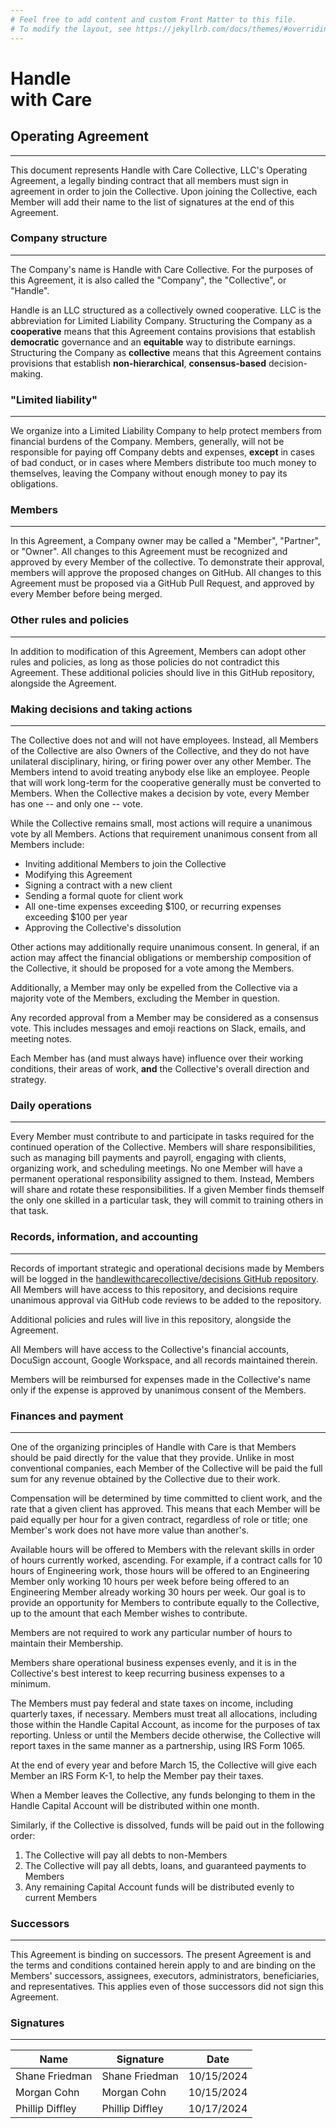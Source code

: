 ```yaml
---
# Feel free to add content and custom Front Matter to this file.
# To modify the layout, see https://jekyllrb.com/docs/themes/#overriding-theme-defaults
---
```


# Handle<br>with Care

## Operating Agreement

---

This document represents Handle with Care Collective, LLC's Operating Agreement, a legally binding contract that all members must sign in agreement in order to join the Collective.
Upon joining the Collective, each Member will add their name to the list of signatures at the end of this Agreement.

### Company structure

---

The Company's name is Handle with Care Collective.
For the purposes of this Agreement, it is also called the "Company", the "Collective", or "Handle".

Handle is an LLC structured as a collectively owned cooperative.
LLC is the abbreviation for Limited Liability Company.
Structuring the Company as a **cooperative** means that this Agreement contains provisions that establish **democratic** governance and an **equitable** way to distribute earnings.
Structuring the Company as **collective** means that this Agreement contains provisions that establish **non-hierarchical**, **consensus-based** decision-making.

### "Limited liability"

---

We organize into a Limited Liability Company to help protect members from financial burdens of the Company.
Members, generally, will not be responsible for paying off Company debts and expenses, **except** in cases of bad conduct, or in cases where Members distribute too much money to themselves, leaving the Company without enough money to pay its obligations.

### Members

---

In this Agreement, a Company owner may be called a "Member", "Partner", or "Owner".
All changes to this Agreement must be recognized and approved by every Member of the collective.
To demonstrate their approval, members will approve the proposed changes on GitHub.
All changes to this Agreement must be proposed via a GitHub Pull Request, and approved by every Member before being merged.

### Other rules and policies

---

In addition to modification of this Agreement, Members can adopt other rules and policies, as long as those policies do not contradict this Agreement.
These additional policies should live in this GitHub repository, alongside the Agreement.

### Making decisions and taking actions

---

The Collective does not and will not have employees.
Instead, all Members of the Collective are also Owners of the Collective, and they do not have unilateral disciplinary, hiring, or firing power over any other Member.
The Members intend to avoid treating anybody else like an employee.
People that will work long-term for the cooperative generally must be converted to Members.
When the Collective makes a decision by vote, every Member has one -- and only one -- vote.

While the Collective remains small, most actions will require a unanimous vote by all Members.
Actions that requirement unanimous consent from all Members include:

- Inviting additional Members to join the Collective
- Modifying this Agreement
- Signing a contract with a new client
- Sending a formal quote for client work
- All one-time expenses exceeding $100, or recurring expenses exceeding $100 per year
- Approving the Collective's dissolution

Other actions may additionally require unanimous consent.
In general, if an action may affect the financial obligations or membership composition of the Collective, it should be proposed for a vote among the Members.

Additionally, a Member may only be expelled from the Collective via a majority vote of the Members, excluding the Member in question.

Any recorded approval from a Member may be considered as a consensus vote.
This includes messages and emoji reactions on Slack, emails, and meeting notes.

Each Member has (and must always have) influence over their working conditions, their areas of work, **and** the Collective's overall direction and strategy.

### Daily operations

---

Every Member must contribute to and participate in tasks required for the continued operation of the Collective.
Members will share responsibilities, such as managing bill payments and payroll, engaging with clients, organizing work, and scheduling meetings.
No one Member will have a permanent operational responsibility assigned to them.
Instead, Members will share and rotate these responsibilities.
If a given Member finds themself the only one skilled in a particular task, they will commit to training others in that task.

### Records, information, and accounting

---

Records of important strategic and operational decisions made by Members will be logged in the [handlewithcarecollective/decisions GitHub repository](https://github.com/handlewithcarecollective/decisions).
All Members will have access to this repository, and decisions require unanimous approval via GitHub code reviews to be added to the repository.

Additional policies and rules will live in this repository, alongside the Agreement.

All Members will have access to the Collective's financial accounts, DocuSign account, Google Workspace, and all records maintained therein.

Members will be reimbursed for expenses made in the Collective's name only if the expense is approved by unanimous consent of the Members.

### Finances and payment

---

One of the organizing principles of Handle with Care is that Members should be paid directly for the value that they provide.
Unlike in most conventional companies, each Member of the Collective will be paid the full sum for any revenue obtained by the Collective due to their work.

Compensation will be determined by time committed to client work, and the rate that a given client has approved.
This means that each Member will be paid equally per hour for a given contract, regardless of role or title; one Member's work does not have more value than another's.

Available hours will be offered to Members with the relevant skills in order of hours currently worked, ascending.
For example, if a contract calls for 10 hours of Engineering work, those hours will be offered to an Engineering Member only working 10 hours per week before being offered to an Engineering Member already working 30 hours per week.
Our goal is to provide an opportunity for Members to contribute equally to the Collective, up to the amount that each Member wishes to contribute.

Members are not required to work any particular number of hours to maintain their Membership.

Members share operational business expenses evenly, and it is in the Collective's best interest to keep recurring business expenses to a minimum.

The Members must pay federal and state taxes on income, including quarterly taxes, if necessary.
Members must treat all allocations, including those within the Handle Capital Account, as income for the purposes of tax reporting.
Unless or until the Members decide otherwise, the Collective will report taxes in the same manner as a partnership, using IRS Form 1065.

At the end of every year and before March 15, the Collective will give each Member an IRS Form K-1, to help the Member pay their taxes.

When a Member leaves the Collective, any funds belonging to them in the Handle Capital Account will be distributed within one month.

Similarly, if the Collective is dissolved, funds will be paid out in the following order:

1. The Collective will pay all debts to non-Members
2. The Collective will pay all debts, loans, and guaranteed payments to Members
3. Any remaining Capital Account funds will be distributed evenly to current Members

### Successors

---

This Agreement is binding on successors.
The present Agreement is and the terms and conditions contained herein apply to and are binding on the Members' successors, assignees, executors, administrators, beneficiaries, and representatives.
This applies even of those successors did not sign this Agreement.

### Signatures

---

| Name            | Signature       | Date       |
| --------------- | --------------- | ---------- |
| Shane Friedman  | Shane Friedman  | 10/15/2024 |
| Morgan Cohn     | Morgan Cohn     | 10/15/2024 |
| Phillip Diffley | Phillip Diffley | 10/17/2024 |
